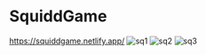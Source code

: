 # SquiddGame
https://squiddgame.netlify.app/
![sq1](https://user-images.githubusercontent.com/102579070/225869289-e3d6eee6-39cf-460f-9aba-e7addf68109d.png)
![sq2](https://user-images.githubusercontent.com/102579070/225869300-fa6fed5b-e2d8-46ea-8bd9-a55c299f7fc7.png)
![sq3](https://user-images.githubusercontent.com/102579070/225869319-432bf7df-86aa-4c90-b1f3-0621f097dab8.png)
